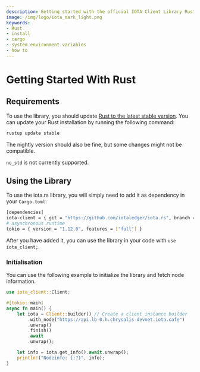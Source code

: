 ```yaml
---
description: Getting started with the official IOTA Client Library Rust library.
image: /img/logo/iota_mark_light.png
keywords:
- Rust
- install
- cargo
- system environment variables
- how to
---
```

# Getting Started With Rust

## Requirements

To use the library, you should update [Rust to the latest stable version](https://github.com/rust-lang/rustup.rs#keeping-rust-up-to-date).
You can update your Rust installation by running the following command:

```bash
rustup update stable
```

The nightly version should also be fine, but some changes might not be compatible.

`no_std` is not currently supported.  

## Using the Library

To use the iota.rs library, you will simply need to add it as dependency in your `Cargo.toml`:

```bash
[dependencies]
iota-client = { git = "https://github.com/iotaledger/iota.rs", branch = "production" }
# asynchronous runtime
tokio = { version = "1.12.0", features = ["full"] }
```

After you have added it, you can use the library in your code with `use iota_client;`.

### Initialisation

You can use the following example to initialize the library and fetch node information.

```rust
use iota_client::Client;

#[tokio::main]
async fn main() {
    let iota = Client::builder() // Create a client instance builder
        .with_node("https://api.lb-0.h.chrysalis-devnet.iota.cafe")
        .unwrap()
        .finish()
        .await
        .unwrap();

    let info = iota.get_info().await.unwrap();
    println!("Nodeinfo: {:?}", info);
}
```
